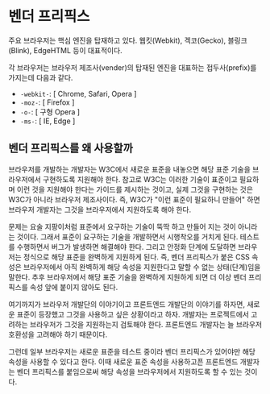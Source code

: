 # 벤더 프리픽스

주요 브라우저는 핵심 엔진을 탑재하고 있다. 웹킷(Webkit), 겍코(Gecko), 블링크(Blink), EdgeHTML 등이 대표적이다.

각 브라우저는 브라우저 제조사(vender)의 탑재된 엔진을 대표하는 접두사(prefix)를 가지는데 다음과 같다.

* `-webkit-`: [ Chrome, Safari, Opera ]
* `-moz-`: [ Firefox ]
* `-o-`: [ 구형 Opera ]
* `-ms-`: [ IE, Edge ]

## 벤더 프리픽스를 왜 사용할까

브라우저를 개발하는 개발자는 W3C에서 새로운 표준을 내놓으면 해당 표준 기술을 브라우저에서 구현하도록 지원해야 한다. 참고로 W3C는 이러한 기술이 표준이고 필요하며 이런 것을 지원해야 한다는 가이드를 제시하는 것이고, 실제 그것을 구현하는 것은 W3C가 아니라 브라우저 제조사이다. 즉, W3C가 "이런 표준이 필요하니 만들어" 하면 브라우저 개발자는 그것을 브라우저에서 지원하도록 해야 한다.

문제는 요술 지팡이처럼 표준에서 요구하는 기술이 뚝딱 하고 만들어 지는 것이 아니라는 것이다. 그래서 표준이 요구하는 기술을 개발하면서 시행착오를 거치게 된다. 테스트를 수행하면서 버그가 발생하면 해결해야 한다. 그리고 안정화 단계에 도달하면 브라우저는 정식으로 해당 표준을 완벽하게 지원하게 된다. 즉, 벤더 프리픽스가 붙은 CSS 속성은 브라우저에서 아직 완벽하게 해당 속성을 지원한다고 말할 수 없는 상태(단계)임을 말한다. 추후 브라우저에서 해당 표준 기술을 완벽하게 지원하게 되면 더 이상 벤더 프리픽스를 속성 앞에 붙이지 않아도 된다.

여기까지가 브라우저 개발단의 이야기이고 프론트엔드 개발단의 이야기를 하자면, 새로운 표준이 등장했고 그것을 사용하고 싶은 상황이라고 하자. 개발자는 프로젝트에서 고려하는 브라우저가 그것을 지원하는지 검토해야 한다. 프론트엔드 개발자는 늘 브라우저 호환성을 고려해야 하기 때문이다.

그런데 일부 브라우저는 새로운 표준을 테스트 중이라 벤더 프리픽스가 있어야만 해당 속성을 사용할 수 있다고 한다. 이때 새로운 표준 속성을 사용하고픈 프론트엔드 개발자는 벤더 프리픽스를 붙임으로써 해당 속성을 브라우저에서 지원하도록 할 수 있는 것이다.
